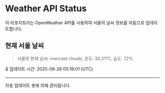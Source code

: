 
# Weather API Status

이 리포지토리는 OpenWeather API를 사용하여 서울의 날씨 정보를 자동으로 업데이트합니다.

## 현재 서울 날씨
> 서울의 현재 날씨: overcast clouds, 온도: 30.21°C, 습도: 72%

⏳ 업데이트 시간: 2025-08-26 05:18:01 (UTC)

---
자동 업데이트 봇에 의해 관리됩니다.
